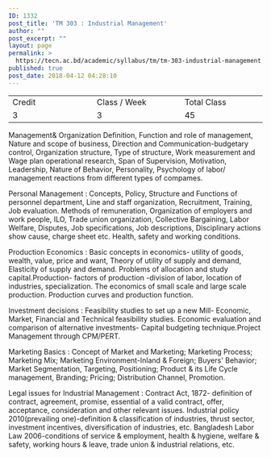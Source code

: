 ```yaml
---
ID: 1332
post_title: 'TM 303 : Industrial Management'
author: ""
post_excerpt: ""
layout: page
permalink: >
  https://tecn.ac.bd/academic/syllabus/tm/tm-303-industrial-management
published: true
post_date: 2018-04-12 04:28:10
---
```

<table width="628">
<tbody>
<tr>
<td width="207">Credit</td>
<td width="219">Class / Week</td>
<td width="202">Total Class</td>
</tr>
<tr>
<td width="207">3</td>
<td width="219">3</td>
<td width="202">45</td>
</tr>
</tbody>
</table>
Management&amp; Organization Definition, Function and role of management, Nature and scope of business, Direction and Communication-budgetary control, Organization structure, Type of structure, Work measurement and Wage plan operational research, Span of Supervision, Motivation, Leadership, Nature of Behavior, Personality, Psychology of labor/ management reactions from different types of compames.

Personal Management : Concepts, Policy, Structure and Functions of personnel department, Line and staff organization, Recruitment, Training, Job evaluation. Methods of remuneration, Organization of employers and work people, ILO, Trade union organization, Collective Bargaining, Labor Welfare, Disputes, Job specifications, Job descriptions, Disciplinary actions show cause, charge sheet etc. Health, safety and working conditions.

Production Economics : Basic concepts in economics- utility of goods, wealth, value, price and want, Theory of utility of supply and demand, Elasticity of supply and demand. Problems of allocation and study capital.Production- factors of production -division of labor, location of industries, specialization. The economics of small scale and large scale production. Production curves and production function.

Investment decisions : Feasibility studies to set up a new Mill- Economic, Market, Financial and Technical feasibility studies. Economic evaluation and comparison of alternative investments- Capital budgeting technique.Project Management through CPM/PERT.

Marketing Basics : Concept of Market and Marketing; Marketing Process; Marketing Mix; Marketing Environment-Inland &amp; Foreign; Buyers' Behavior; Market Segmentation, Targeting, Positioning; Product &amp; its Life Cycle management, Branding; Pricing; Distribution Channel, Promotion.

Legal issues for Industrial Management : Contract Act, 1872- definition of contract, agreement, promise, essential of a valid contract, offer, acceptance, consideration and other relevant issues. Industrial policy 2010(prevailing one)-definition &amp; classification of industries, thrust sector, investment incentives, diversification of industries, etc. Bangladesh Labor Law 2006-conditions of service &amp; employment, health &amp; hygiene, welfare &amp; safety, working hours &amp; leave, trade union &amp; industrial relations, etc.